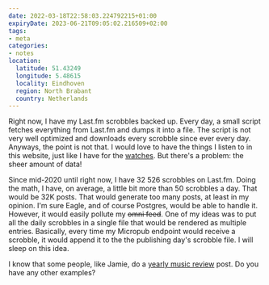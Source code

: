 ```yaml
---
date: 2022-03-18T22:58:03.224792215+01:00
expiryDate: 2023-06-21T09:05:02.216509+02:00
tags:
- meta
categories:
- notes
location:
  latitude: 51.43249
  longitude: 5.48615
  locality: Eindhoven
  region: North Brabant
  country: Netherlands
---
```


Right now, I have my Last.fm scrobbles backed up. Every day, a small script fetches everything from Last.fm and dumps it into a file. The script is not very well optimized and downloads every scrobble since ever every day. Anyways, the point is not that. I would love to have the things I listen to in this website, just like I have for the [watches](/watches). But there's a problem: the sheer amount of data!

Since mid-2020 until right now, I have 32 526 scrobbles on Last.fm. Doing the math, I have, on average, a little bit more than 50 scrobbles a day. That would be 32K posts. That would generate too many posts, at least in my opinion. I'm sure Eagle, and of course Postgres, would be able to handle it. However, it would easily pollute my ~~omni feed~~. One of my ideas was to put all the daily scrobbles in a single file that would be rendered as multiple entries. Basically, every time my Micropub endpoint would receive a scrobble, it would append it to the the publishing day's scrobble file. I will sleep on this idea.

I know that some people, like Jamie, do a [yearly music review](https://www.jvt.me/series/music-in-review/) post. Do you have any other examples?
